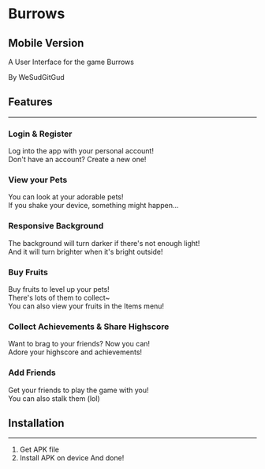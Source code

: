 # Burrows
## Mobile Version

A User Interface for the game Burrows

By WeSudGitGud

## Features
------

### Login & Register

Log into the app with your personal account!  
Don't have an account? Create a new one!  

### View your Pets

You can look at your adorable pets!  
If you shake your device, something might happen...  

### Responsive Background

The background will turn darker if there's not enough light!  
And it will turn brighter when it's bright outside!  

### Buy Fruits

Buy fruits to level up your pets!    
There's lots of them to collect~    
You can also view your fruits in the Items menu!  

### Collect Achievements & Share Highscore

Want to brag to your friends? Now you can!  
Adore your highscore and achievements!  

### Add Friends
Get your friends to play the game with you!  
You can also stalk them (lol)  

## Installation
------
1. Get APK file
2. Install APK on device
And done!